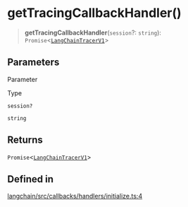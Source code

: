 getTracingCallbackHandler()
===========================

> **getTracingCallbackHandler**(`session`?: `string`): `Promise`<[`LangChainTracerV1`](/docs/api/callbacks/classes/LangChainTracerV1)\>

Parameters[](#parameters "Direct link to Parameters")
------------------------------------------------------

Parameter

Type

`session?`

`string`

Returns[](#returns "Direct link to Returns")
---------------------------------------------

`Promise`<[`LangChainTracerV1`](/docs/api/callbacks/classes/LangChainTracerV1)\>

Defined in[](#defined-in "Direct link to Defined in")
------------------------------------------------------

[langchain/src/callbacks/handlers/initialize.ts:4](https://github.com/hwchase17/langchainjs/blob/1c1274d/langchain/src/callbacks/handlers/initialize.ts#L4)